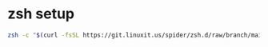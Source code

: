 # zsh setup

```sh
zsh -c "$(curl -fsSL https://git.linuxit.us/spider/zsh.d/raw/branch/main/setup.zsh)"
```
